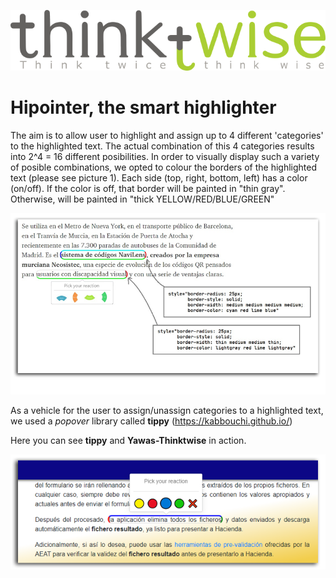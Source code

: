 ![picture1](doc/thinktwise.png)
# Hipointer, the smart highlighter 

The aim is to allow user to highlight and assign up to 4 different 'categories' to the highlighted text. The actual combination of this 4 categories results into 2^4 = 16 different posibilities. In order to visually display such a variety of posible combinations, we opted to colour the borders of the highlighted text (please see picture 1). Each side (top, right, bottom, left) has a color (on/off). If the color is off, that border will be painted in "thin gray". Otherwise, will be painted in "thick YELLOW/RED/BLUE/GREEN"

![picture1](doc/wheel.png)

As a vehicle for the user to assign/unassign categories to a highlighted text, we used a *popover* library called **tippy** (https://kabbouchi.github.io/)

Here you can see **tippy** and **Yawas-Thinktwise** in action.

![picture2](doc/tippy_sample.png)

